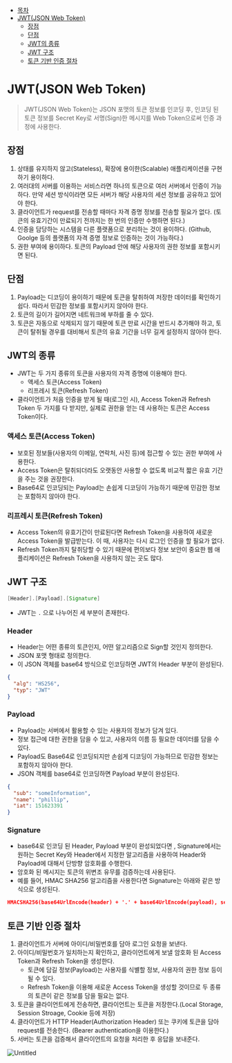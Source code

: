 * [목차](#목차)
* [JWT(JSON Web Token)](#jwtjson-web-token)
    + [장점](#장점)
    + [단점](#단점)
    + [JWT의 종류](#jwt의-종류)
    + [JWT 구조](#jwt-구조)
    + [토큰 기반 인증 절차](#토큰-기반-인증-절차)

# JWT(JSON Web Token)

> JWT(JSON Web Token)는 JSON 포맷의 토큰 정보를 인코딩 후, 인코딩 된 토큰 정보를 Secret Key로 서명(Sign)한 메시지를 Web Token으로써 인증 과정에 사용한다.
> 

## 장점

1. 상태를 유지하지 않고(Stateless), 확장에 용이한(Scalable) 애플리케이션을 구현하기 용이하다.
2. 여러대의 서버를 이용하는 서비스라면 하나의 토큰으로 여러 서버에서 인증이 가능하다. 만약 세션 방식이라면 모든 서버가 해당 사용자의 세션 정보를 공유하고 있어야 한다.
3. 클라이언트가 request를 전송할 때마다 자격 증명 정보를 전송할 필요가 없다. (토큰의 유효기간이 만료되기 전까지는 한 번의 인증만 수행하면 된다.)
4. 인증을 담당하는 시스템을 다른 플랫폼으로 분리하는 것이 용이하다. (Github, Goolge 등의 플랫폼의 자격 증명 정보로 인증하는 것이 가능하다.)
5. 권한 부여에 용이하다. 토큰의 Payload 안에 해당 사용자의 권한 정보를 포함시키면 된다.

## 단점

1. Payload는 디코딩이 용이하기 때문에 토큰을 탈취하여 저장한 데이터를 확인하기 쉽다. 따라서 민감한 정보를 포함시키지 않아야 한다. 
2. 토큰의 길이가 길어지면 네트워크에 부하를 줄 수 있다. 
3. 토큰은 자동으로 삭제되지 않기 때문에 토큰 만료 시간을 반드시 추가해야 하고, 토큰이 탈취될 경우를 대비해서 토큰의 유효 기간을 너무 길게 설정하지 않아야 한다. 

## JWT의 종류

- JWT는 두 가지 종류의 토큰을 사용자의 자격 증명에 이용해야 한다.
    - 액세스 토큰(Access Token)
    - 리프레시 토큰(Refresh Token)
- 클라이언트가 처음 인증을 받게 될 때(로그인 시), Access Token과 Refresh Token 두 가지를 다 받지만, 실제로 권한을 얻는 데 사용하는 토큰은 Access Token이다.

### 액세스 토큰(Access Token)

- 보호된 정보들(사용자의 이메일, 연락처, 사진 등)에 접근할 수 있는 권한 부여에 사용한다.
- Access Token은 탈취되더라도 오랫동안 사용할 수 없도록 비교적 짧은 유효 기간을 주는 것을 권장한다.
- Base64로 인코딩되는 Payload는 손쉽게 디코딩이 가능하기 때문에 민감한 정보는 포함하지 않아야 한다.

### 리프레시 토큰(Refresh Token)

- Access Token의 유효기간이 만료된다면 Refresh Token을 사용하여 새로운 Access Token을 발급받는다. 이 때, 사용자는 다시 로그인 인증을 할 필요가 없다.
- Refresh Token까지 탈취당할 수 있기 때문에 편의보다 정보 보안이 중요한 웹 애플리케이션은 Refresh Token을 사용하지 않는 곳도 많다.

## JWT 구조

```java
[Header].[Payload].[Signature]
```

- JWT는 `.` 으로 나누어진 세 부분이 존재한다.

### Header

- Header는 어떤 종류의 토큰인지, 어떤 알고리즘으로 Sign할 것인지 정의한다.
- JSON 포맷 형태로 정의한다.
- 이 JSON 객체를 base64 방식으로 인코딩하면 JWT의 Header 부분이 완성된다.

```json
{
  "alg": "HS256",
  "typ": "JWT"
}
```

### Payload

- Payload는 서버에서 활용할 수 있는 사용자의 정보가 담겨 있다.
- 정보 접근에 대한 권한을 담을 수 있고, 사용자의 이름 등 필요한 데이터를 담을 수 있다.
- Payload도 Base64로 인코딩되지만 손쉽게 디코딩이 가능하므로 민감한 정보는 포함하지 않아야 한다.
- JSON 객체를 base64로 인코딩하면 Payload 부분이 완성된다.

```json
{
  "sub": "someInformation",
  "name": "phillip",
  "iat": 151623391
}
```

### Signature

- base64로 인코딩 된 Header, Payload 부분이 완성되었다면 , Signature에서는 원하는 Secret Key와 Header에서 지정한 알고리즘을 사용하여 Header와 Payload에 대해서 단방향 암호화를 수행한다.
- 암호화 된 메시지는 토큰의 위변조 유무를 검증하는데 사용된다.
- 예를 들어, HMAC SHA256 알고리즘을 사용한다면 Signature는 아래와 같은 방식으로 생성된다.

```json
HMACSHA256(base64UrlEncode(header) + '.' + base64UrlEncode(payload), secret);
```

## 토큰 기반 인증 절차

1. 클라이언트가 서버에 아이디/비밀번호를 담아 로그인 요청을 보낸다.
2. 아이디/비밀번호가 일치하는지 확인하고, 클라이언트에게 보낼 암호화 된 Access Token과 Refresh Token을 생성한다. 
    - 토큰에 담길 정보(Payload)는 사용자를 식별할 정보, 사용자의 권한 정보 등이 될 수 있다.
    - Refresh Token을 이용해 새로운 Access Token을 생성할 것이므로 두 종류의 토큰이 같은 정보를 담을 필요는 없다.
3. 토큰을 클라이언트에게 전송하면, 클라이언트는 토큰을 저장한다.(Local Storage, Session Stroage, Cookie 등에 저장)
4. 클라이언트가 HTTP Header(Authorization Header) 또는 쿠키에 토큰을 담아 request를 전송한다. (Bearer authentication을 이용한다.)
5. 서버는 토큰을 검증해서 클라이언트의 요청을 처리한 후 응답을 보내준다. 

![Untitled](https://s3.us-west-2.amazonaws.com/secure.notion-static.com/3659e936-a853-457e-9f8d-2443704789b8/Untitled.png?X-Amz-Algorithm=AWS4-HMAC-SHA256&X-Amz-Content-Sha256=UNSIGNED-PAYLOAD&X-Amz-Credential=AKIAT73L2G45EIPT3X45%2F20221123%2Fus-west-2%2Fs3%2Faws4_request&X-Amz-Date=20221123T070951Z&X-Amz-Expires=86400&X-Amz-Signature=7fbcce961fda290f9a973094b5b7ecad7712974468eef226079a1bca8134f6a4&X-Amz-SignedHeaders=host&response-content-disposition=filename%3D%22Untitled.png%22&x-id=GetObject)